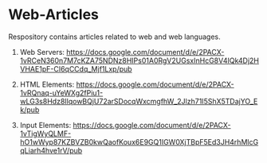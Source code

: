 # Web-Articles
Respository contains articles related to web and web languages.
1. Web Servers: https://docs.google.com/document/d/e/2PACX-1vRCeN360n7M7cKZA75NDNz8HIPs01A0RgV2UGsxInHcG8V4IQk4Dj2HVHAE1pF-CI6qCCdq_Mjf1Lxp/pub

2. HTML Elements: https://docs.google.com/document/d/e/2PACX-1vRQnaq-uYeWXg2fPiu1-wLG3s8Hdz8IlqowBQjU72arSDocqWxcmgfhW_2Jlzh71I5ShX5TDajYO_Ek/pub

3. Input Elements: https://docs.google.com/document/d/e/2PACX-1vTigWyQLMF-hO1wWyp87KZBVZB0kwQaofKoux6E9GQ1IGW0XjTBpF5Ed3JH4rhMlcGqLiarh4hve1rV/pub
